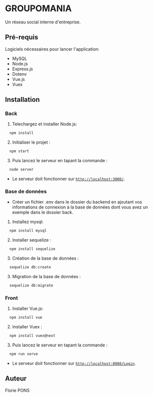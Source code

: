 # GROUPOMANIA

Un réseau social interne d'entreprise.
  
## Pré-requis

Logiciels nécessaires pour lancer l'application:

- MySQL
- Node.js
- Express.js
- Dotenv
- Vue.js
- Vuex
 
  
## Installation
### Back

1. Telechargez et installer Node.js:
```bash
  npm install
``` 
2. Initialiser le projet : 
```bash
  npm start
``` 
3. Puis lancez le serveur en tapant la commande : 
```bash
  node server
``` 
- Le serveur doit fonctionner sur [`http://localhost:3000/`](http://localhost:3000/).


### Base de données
- Créer un fichier .env dans le dossier du backend en ajoutant vos informations de connexion à la base de données dont vous avez un exemple dans le dossier back.

1. Installez mysql:
```bash
  npm install mysql
``` 
2. Installer sequelize : 
```bash
  npm install sequelize
``` 
3. Création de la base de données : 
```bash
  sequelize db:create
``` 
3. Migration de la base de données : 
```bash
  sequelize db:migrate
``` 

### Front

1. Installer Vue.js:
```bash
  npm install vue
``` 
2. Installer Vuex : 
```bash
  npm install vuex@next
``` 
3. Puis lancez le serveur en tapant la commande : 
```bash
  npm run serve
``` 
- Le serveur doit fonctionner sur [`http://localhost:8080/Login`](http://localhost:8080/Login).

## Auteur

Florie PONS
